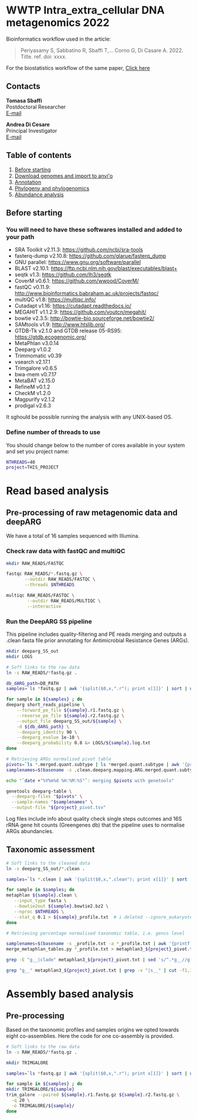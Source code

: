 # WWTP Intra_extra_cellular DNA metagenomics 2022

Bioinformatics workflow used in the article:

> Periyasamy S, Sabbatino R, Sbaffi T,... Corno G, Di Casare A. 2022. Title. ref. doi: xxxx.

For the biostatistics workflow of the same paper, [Click here](Intra_Extra_DNA_script_statistical_analysis.R)


## Contacts

**Tomasa Sbaffi**  
Postdoctoral Researcher  
[E-mail](mailto:tomasa.sbaffi@gmail.com)

**Andrea Di Cesare**  
Principal Investigator  
[E-mail](mailto:andrea.dicesare@cnr.it)


## Table of contents

1. [Before starting](#before-starting)
2. [Download genomes and import to anvi'o](#download-genomes-and-import-to-anvio)
3. [Annotation](#annotation)
4. [Phylogeny and phylogenomics](#phylogeny-and-phylogenomics)
5. [Abundance analysis](#abundance-analysis)


## Before starting

### You will need to have these softwares installed and added to your path

* SRA Toolkit v2.11.3: https://github.com/ncbi/sra-tools
* fasterq-dump v2.10.8: https://github.com/glarue/fasterq_dump
* GNU parallel: https://www.gnu.org/software/parallel
* BLAST v2.10.1: https://ftp.ncbi.nlm.nih.gov/blast/executables/blast+
* seqtk v1.3: https://github.com/lh3/seqtk
* CoverM v0.6.1: https://github.com/wwood/CoverM/
* fastQC v0.11.9: http://www.bioinformatics.babraham.ac.uk/projects/fastqc/
* multiQC v1.8: https://multiqc.info/
* Cutadapt v1.16: https://cutadapt.readthedocs.io/
* MEGAHIT v1.1.2.9: https://github.com/voutcn/megahit/
* bowtie v2.3.5: http://bowtie-bio.sourceforge.net/bowtie2/
* SAMtools v1.9: http://www.htslib.org/
* GTDB-Tk v2.1.0 and GTDB release 05-RS95: https://gtdb.ecogenomic.org/
* MetaPhlan v3.0.14
* Deeparg v1.0.2
* Trimmomatic v0.39
* vsearch v2.17.1
* Trimgalore v0.6.5
* bwa-mem v0.7.17
* MetaBAT v2.15.0
* RefineM v0.1.2
* CheckM v1.2.0
* Magpurify v2.1.2
* prodigal v2.6.3
 
It sghould be possible running the analysis with any UNIX-based OS.

### Define number of threads to use

You should change below to the number of cores available in your system and set you project name:

```bash
NTHREADS=40
project=THIS_PROJECT
```

# Read based analysis

## Pre-processing of raw metagenomic data and deepARG

We have a total of 16 samples sequenced with Illumina.


### Check raw data with fastQC and multiQC

```bash
mkdir RAW_READS/FASTQC

fastqc RAW_READS/*.fastq.gz \
       --outdir RAW_READS/FASTQC \
       --threads $NTHREADS

multiqc RAW_READS/FASTQC \
        --outdir RAW_READS/MULTIQC \
        --interactive
```


### Run the DeepARG SS pipeline

This pipeline includes quality-filtering and PE reads merging and outputs a .clean fasta file prior annotating for Antimicrobial Resistance Genes (ARGs).

```bash
mkdir deeparg_SS_out
mkdir LOGS

# Soft links to the raw data
ln -s RAW_READS/*fastq.gz .

db_dARG_path=DB_PATH
samples=`ls *fastq.gz | awk '{split($0,x,".r"); print x[1]}' | sort | uniq`

for sample in ${samples} ; do
deeparg short_reads_pipeline \
    --forward_pe_file ${sample}.r1.fastq.gz \
    --reverse_pe_file ${sample}.r2.fastq.gz \
    --output_file deeparg_SS_out/${sample} \
    -d ${db_dARG_path} \
    --deeparg_identity 90 \
    --deeparg_evalue 1e-10 \
    --deeparg_probability 0.8 &> LOGS/${sample}.log.txt
done

# Retrieving ARGs normalised pivot table
pivots=`ls *.merged.quant.subtype | ls *merged.quant.subtype | awk '{printf "%s%s", sep, $0; sep=","} END{print ""}'`
samplenames=$(basename -s .clean.deeparg.mapping.ARG.merged.quant.subtype -a *.merged.quant.subtype | awk '{printf "%s%s", sep, $0; sep=","} END{print ""}')

echo "`date +"%Y%m%d %H:%M:%S"`: merging $pivots with genetools"

genetools deeparg-table \
  --deeparg-files "$pivots" \
  --sample-names "$samplenames" \
  --output-file "${project}_pivot.tsv"
```

Log files include info about quality check single steps outcomes and 16S rRNA gene hit counts (Greengenes db) that the pipeline uses to normalise ARGs abundancies.


## Taxonomic assessment
 
```bash
# Soft links to the cleaned data
ln -s deeparg_SS_out/*.clean .

samples=`ls *.clean | awk '{split($0,x,".clean"); print x[1]}' | sort | uniq`

for sample in $samples; do
metaphlan ${sample}.clean \
   --input_type fasta \
   --bowtie2out ${sample}.bowtie2.bz2 \
   --nproc $NTHREADS \
   --stat_q 0.1 > ${sample}_profile.txt  # i deleted --ignore_eukaryotes --ignore_archaea 
done

# Retrieving percentage normalised taxonomic table, i.e. genus level

samplenames=$(basename -s _profile.txt -a *_profile.txt | awk '{printf "%s%s", sep, $0; sep="_"} END{print ""}')
merge_metaphlan_tables.py *_profile.txt > metaphlan3_${project}_pivot.txt

grep -E "g__|clade" metaphlan3_${project}_pivot.txt | sed 's/^.*g__//g' | grep -v "|s__" | cut -f1,3-50 | sed -e 's/clade_name/genus_name/g' | sed -e 's/_profile//g' > metaphlan3_${project}_pivot_genera.txt

grep "g__" metaphlan3_${project}_pivot.txt | grep -v "|s__" | cut -f1,1 | wc -l > ${project}_number_genera.txt
```


# Assembly based analysis

## Pre-processing 
Based on the taxonomic profiles and samples origins we opted towards eight co-assemblies. Here the code for one co-assembly is provided.

```bash
# Soft links to the raw data
ln -s RAW_READS/*fastq.gz .

mkdir TRIMGALORE

samples=`ls *fastq.gz | awk '{split($0,x,".r"); print x[1]}' | sort | uniq`

for sample in ${samples} ; do
mkdir TRIMGALORE/${sample}
trim_galore --paired ${sample}.r1.fastq.gz ${sample}.r2.fastq.gz \
  -q 20 \
  -o TRIMGALORE/${sample}/
done
```



